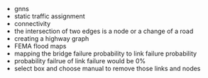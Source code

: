 
- gnns
- static traffic assignment
- connectivity
- the intersection of two edges is a node or a change of a road
- creating a highway graph
- FEMA flood maps
- mapping the bridge failure probability to link failure probability
- probability failrue of link failure would be 0%
- select box and choose manual to remove those links and nodes